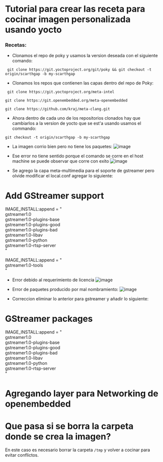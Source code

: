 # Tutorial para crear las receta para cocinar imagen personalizada usando yocto

### Recetas:

 - Clonamos el repo de poky y usamos la version deseada con el siguiente comando:

``` git clone https://git.yoctoproject.org/git/poky && git checkout -t origin/scarthgap -b my-scarthgap```

- Clonamos los repos que contienen las capas dentro del repo de Poky:

``` git clone https://git.yoctoproject.org/meta-intel```

```git clone https://git.openembedded.org/meta-openembedded```

```git clone https://github.com/kraj/meta-clang.git```

- Ahora dentro de cada uno de los repositorios clonados hay que cambiarlos a la version de yocto que se est'a usando usamos el commando:

```git checkout -t origin/scarthgap -b my-scarthgap```

- La imagen corrio bien pero no tiene los paquetes:
![image](./figuras/error_no_packages.png)

- Ese error no tiene sentido porque el comando se corre en el host machine se puede observar que corre con exito
![image](./figuras/pack_host.png)

- Se agrego la capa meta-multimedia para el soporte de gstreamer pero olvide modificar el local.conf agregar lo siguiente:

# Add GStreamer support
IMAGE_INSTALL:append = " \
    gstreamer1.0 \
    gstreamer1.0-plugins-base \
    gstreamer1.0-plugins-good \
    gstreamer1.0-plugins-bad \
    gstreamer1.0-libav \
    gstreamer1.0-python \
    gstreamer1.0-rtsp-server \
"

IMAGE_INSTALL:append = " \
    gstreamer1.0-tools \
"

- Error debido al requerimiento de licencia
![image](./figuras/error_license.png)

- Error de paquetes producido por mal nombramiento:
![image](./figuras/package_error_tools-utils.png)

- Correccion eliminar lo anterior para gstreamer y añadir lo siguiente:
# GStreamer packages
IMAGE_INSTALL:append = " \
    gstreamer1.0 \
    gstreamer1.0-plugins-base \
    gstreamer1.0-plugins-good \
    gstreamer1.0-plugins-bad \
    gstreamer1.0-libav \
    gstreamer1.0-python \
    gstreamer1.0-rtsp-server \
"

# Agregando layer para Networking de openembedded

# Que pasa si se borra la carpeta donde se crea la imagen?

En este caso es necesario borrar la carpeta ```/tmp``` y volver a cocinar para evitar conflictos.
